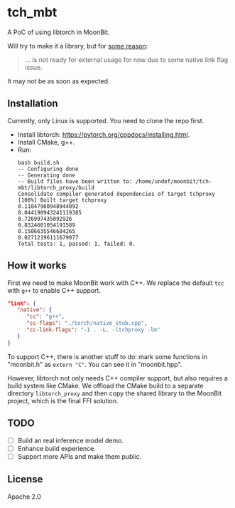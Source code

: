 # tch_mbt

A PoC of using libtorch in MoonBit.

Will try to make it a library, but for [some reason](https://github.com/moonbitlang/x/issues/70#issuecomment-2469536770):

> ... is not ready for external usage for now due to some native link flag issue.

It may not be as soon as expected.

## Installation

Currently, only Linux is supported. You need to clone the repo first.

- Install libtorch: <https://pytorch.org/cppdocs/installing.html>.
- Install CMake, g++.
- Run:
   ```
   bash build.sh
   -- Configuring done
   -- Generating done
   -- Build files have been written to: /home/undef/moonbit/tch-mbt/libtorch_proxy/build
   Consolidate compiler generated dependencies of target tchproxy
   [100%] Built target tchproxy
   0.11847960948944092
   0.044190943241119385
   0.726997435092926
   0.8324601054191589
   0.1506635546684265
   0.02712196111679077
   Total tests: 1, passed: 1, failed: 0.
   ```

## How it works

First we need to make MoonBit work with C++. We replace the default `tcc` with `g++` to enable C++ support.

```json
"link": {
   "native": {
      "cc": "g++",
      "cc-flags": "./torch/native_stub.cpp",
      "cc-link-flags": "-I . -L. -ltchproxy -lm"
   }
}
```

To support C++, there is another stuff to do: mark some functions in "moonbit.h" as `extern "C"`. You can see it in "moonbit.hpp".

However, libtorch not only needs C++ compiler support, but also requires a build system like CMake. We offload the CMake build to a separate directory `libtorch_proxy` and then copy the shared library to the MoonBit project, which is the final FFI solution.

## TODO

- [ ] Build an real inference model demo.
- [ ] Enhance build experience.
- [ ] Support more APIs and make them public.

## License

Apache 2.0